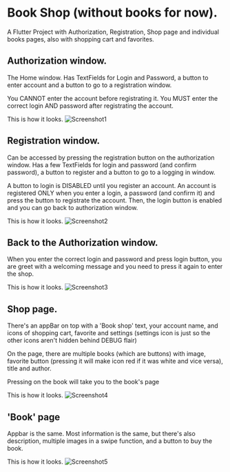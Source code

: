 # Book Shop (without books for now).

A Flutter Project with Authorization, Registration, Shop page and individual books pages, also with shopping cart and favorites.

## Authorization window.
The Home window. Has TextFields for Login and Password, a button to enter account and a button to go to a registration window.

You CANNOT enter the account before registrating it. 
You MUST enter the correct login AND password after registrating the account.

This is how it looks.
![Screenshot1](screenshots/1.png)

## Registration window.
Can be accessed by pressing the registration button on the authorization window. Has a few TextFields for login and password (and confirm password), a button to register and a button to go to a logging in window.

A button to login is DISABLED until you register an account. 
An account is registered ONLY when you enter a login, a password (and confirm it) and press the button to registrate the account. Then, the login button is enabled and you can go back to authorization window.

This is how it looks.
![Screenshot2](screenshots/2.png)

## Back to the Authorization window.

When you enter the correct login and password and press login button, you are greet with a welcoming message and you need to press it again to enter the shop.

This is how it looks.
![Screenshot3](screenshots/3.png)

## Shop page.

There's an appBar on top with a 'Book shop' text, your account name, and icons of shopping cart, favorite and settings (settings icon is just so the other icons aren't hidden behind DEBUG flair)

On the page, there are multiple books (which are buttons) with image, favorite button (pressing it will make icon red if it was white and vice versa), title and author.

Pressing on the book will take you to the book's page

This is how it looks.
![Screenshot4](screenshots/4.png)

## 'Book' page

Appbar is the same. 
Most information is the same, but there's also description, multiple images in a swipe function, and a button to buy the book.

This is how it looks.
![Screenshot5](screenshots/5.png)
